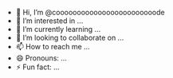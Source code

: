 - 👋 Hi, I’m @coooooooooooooooooooooooode
- 👀 I’m interested in ...
- 🌱 I’m currently learning ...
- 💞️ I’m looking to collaborate on ...
- 📫 How to reach me ...
- 😄 Pronouns: ...
- ⚡ Fun fact: ...

<!---
coooooooooooooooooooooooode/coooooooooooooooooooooooode is a ✨ special ✨ repository because its `README.md` (this file) appears on your GitHub profile.
You can click the Preview link to take a look at your changes.
--->
